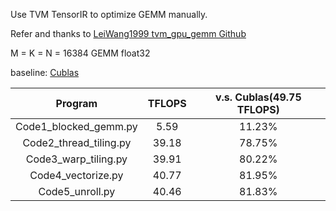 Use TVM TensorIR to optimize GEMM manually.

Refer and thanks to [LeiWang1999 tvm_gpu_gemm Github](https://github.com/LeiWang1999/tvm_gpu_gemm)

M = K = N = 16384  GEMM  float32

baseline: [Cublas](../NvidiaOperatorLib/cublas_sgemm.cu)

|        Program         | TFLOPS | v.s. Cublas(49.75 TFLOPS) |
| :--------------------: | :----: | :-----------------------: |
| Code1_blocked_gemm.py  |  5.59  |          11.23%           |
| Code2_thread_tiling.py | 39.18  |          78.75%           |
|  Code3_warp_tiling.py  | 39.91  |          80.22%           |
|   Code4_vectorize.py   | 40.77  |          81.95%           |
|    Code5_unroll.py     | 40.46  |          81.83%           |